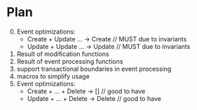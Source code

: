 # Plan

0. Event optimizations:
    - Create + Update ... -> Create // MUST due to invariants
    - Update + Update ... -> Update // MUST due to invariants
1. Result of modification functions
2. Result of event processing functions
3. support transactional boundaries in event processing
4. macros to simplify usage
5. Event optimizations:
    - Create + ... + Delete -> []   // good to have
    - Update + ... + Delete -> Delete // good to have
